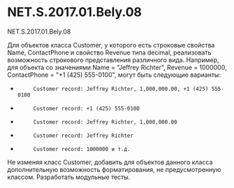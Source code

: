 # NET.S.2017.01.Bely.08
NET.S.2017.01.Bely.08

Для объектов класса Customer, у которого есть строковые свойства Name, ContactPhone и свойство Revenue типа decimal, реализовать возможность строкового представления различного вида.
Например, для объекта со значениями Name = "Jeffrey Richter", Revenue = 1000000, ContactPhone = "+1 (425) 555-0100", могут быть следующие варианты:
-          Customer record: Jeffrey Richter, 1,000,000.00, +1 (425) 555-0100
-          Customer record: +1 (425) 555-0100
-          Customer record: Jeffrey Richter, 1,000,000.00
-          Customer record: Jeffrey Richter
-          Customer record: 1000000 и т.д.
Не изменяя класс Customer, добавить для объектов данного класса дополнительную возможность форматирования, не предусмотренную классом. Разработать модульные тесты.
